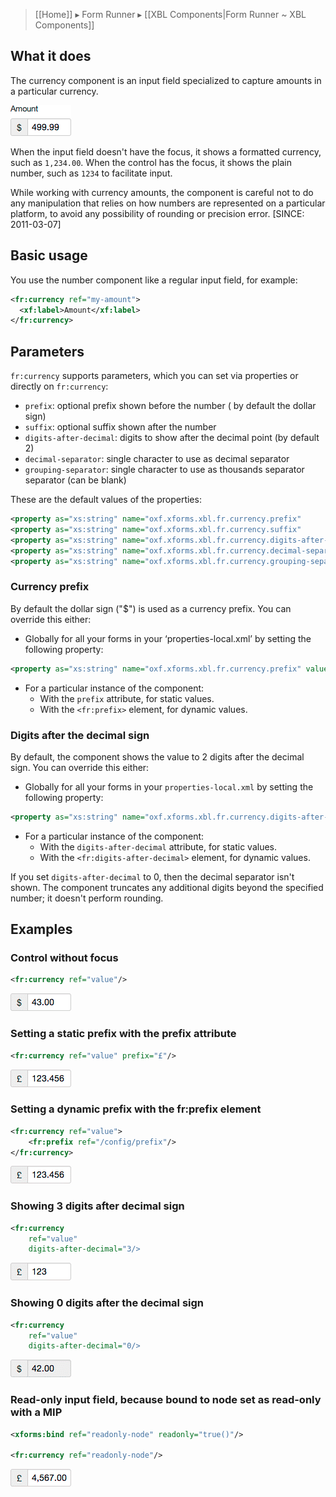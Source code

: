 > [[Home]] ▸ Form Runner ▸ [[XBL Components|Form Runner ~ XBL Components]]

## What it does

The currency component is an input field specialized to capture amounts in a particular currency.

![](images/xbl-currency6.png)

When the input field doesn't have the focus, it shows a formatted currency, such as `1,234.00`. When the control has the focus, it shows the plain number, such as `1234` to facilitate input.

While working with currency amounts, the component is careful not to do any manipulation that relies on how numbers are represented on a particular platform, to avoid any possibility of rounding or precision error. [SINCE: 2011-03-07]

## Basic usage

You use the number component like a regular input field, for example:

```xml
<fr:currency ref="my-amount">
  <xf:label>Amount</xf:label>
</fr:currency>
```

## Parameters

`fr:currency` supports parameters, which you can set via properties or directly on `fr:currency`:

* `prefix`: optional prefix shown before the number ( by default the dollar sign)
* `suffix`: optional suffix shown after the number
* `digits-after-decimal`: digits to show after the decimal point (by default 2)
* `decimal-separator`: single character to use as decimal separator
* `grouping-separator`: single character to use as thousands separator separator (can be blank)

These are the default values of the properties:

```xml
<property as="xs:string" name="oxf.xforms.xbl.fr.currency.prefix"                      value="$"/>
<property as="xs:string" name="oxf.xforms.xbl.fr.currency.suffix"                      value=""/>
<property as="xs:string" name="oxf.xforms.xbl.fr.currency.digits-after-decimal"        value="2"/>
<property as="xs:string" name="oxf.xforms.xbl.fr.currency.decimal-separator"           value="."/>
<property as="xs:string" name="oxf.xforms.xbl.fr.currency.grouping-separator"          value=","/>
```

### Currency prefix

By default the dollar sign ("$") is used as a currency prefix. You can override this either:

* Globally for all your forms in your ‘properties-local.xml’ by setting the following property:
```xml
<property as="xs:string" name="oxf.xforms.xbl.fr.currency.prefix" value="£"/>
```
* For a particular instance of the component:
    * With the `prefix` attribute, for static values.
    * With the `<fr:prefix>` element, for dynamic values.

### Digits after the decimal sign

By default, the component shows the value to 2 digits after the decimal sign. You can override this either:

* Globally for all your forms in your `properties-local.xml` by setting the following property:
```xml
<property as="xs:string" name="oxf.xforms.xbl.fr.currency.digits-after-decimal" value="3"/>
```
* For a particular instance of the component:
    * With the `digits-after-decimal` attribute, for static values.
    * With the `<fr:digits-after-decimal>` element, for dynamic values.

If you set `digits-after-decimal` to 0, then the decimal separator isn't shown. The component truncates any additional digits beyond the specified number; it doesn't perform rounding.

## Examples

### Control without focus

```xml
<fr:currency ref="value"/>
```

![](images/xbl-currency1.png)

### Setting a static prefix with the prefix attribute

```xml
<fr:currency ref="value" prefix="£"/>
```

![](images/xbl-currency2.png)

### Setting a dynamic prefix with the fr:prefix element

```xml
<fr:currency ref="value">
    <fr:prefix ref="/config/prefix"/>
</fr:currency>
```

![](images/xbl-currency2.png)

### Showing 3 digits after decimal sign

```xml
<fr:currency
    ref="value"
    digits-after-decimal="3/>
```

![](images/xbl-currency3.png)

### Showing 0 digits after the decimal sign

```xml
<fr:currency
    ref="value"
    digits-after-decimal="0/>
```

![](images/xbl-currency4.png)

### Read-only input field, because bound to node set as read-only with a MIP

```xml
<xforms:bind ref="readonly-node" readonly="true()"/>

<fr:currency ref="readonly-node"/>
```

![](images/xbl-currency5.png)
